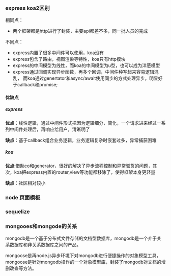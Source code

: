 ### express koa2区别
相同点：
- 两个框架都是http进行了封装，主要api都差不多，同一批人员的完成

不同点：
- express内置了很多中间件可以使用，koa没有
- express包含了路由，视图渲染等特性，koa只有http模块
- express的中间模型为线性，而koa的中间模型为u型，也可以成为洋葱模型
- express通过回调实现异步函数，再多个回调，中间件种写起来容易逻辑混乱， 而koa通过genertator和async/await使用同步的方式处理异步，明显好于callback和promise;

#### 优缺点
##### express
**优点**：线性逻辑，通过中间件形式把因为逻辑细分，简化，一个请求进来经过一系列中间件处理后，再响应给用户，清晰明了

**缺点**：基于callback组合业务逻辑，业务逻辑复杂时嵌套过多，异常捕获困难

##### koa
**优点**:借助co和generator，很好的解决了异步流程控制和异常驳货的问题，其次，koa把express内置的router,view等功能都移除了，使得框架本身更轻量

**缺点**：社区相对较小

### node 页面模板

### sequelize

### mongooes和mongode的关系
mongodb是一个基于分布式文件存储的文档型数据库，mongodb是一个介于关系数据库和非关系数据库之间的产品。

mongoose是再node.js异步环境下对mongodb进行便捷操作的对象模型工具，mongoose是针对mongodb操作的一个对象模型库，封装了mongodb对文档的增删改查等方法。